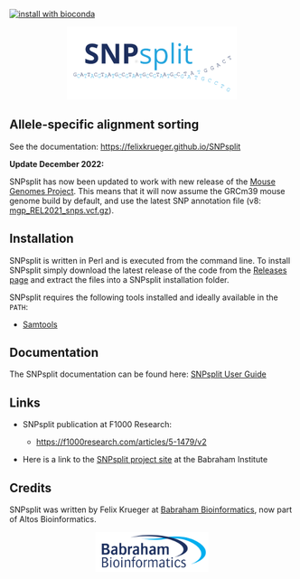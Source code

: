 [![install with bioconda](https://img.shields.io/badge/install%20with-bioconda-brightgreen.svg?style=flat)](http://bioconda.github.io/recipes/snpsplit/README.html)

<p align="center"> <img title="SNPsplit" id="logo_img" src="docs/images/SNPsplit.png" width=300></p>

## Allele-specific alignment sorting

See the documentation: https://felixkrueger.github.io/SNPsplit

**Update December 2022:**

SNPsplit has now been updated to work with new release of the [Mouse Genomes Project](https://www.mousegenomes.org/). This means that it will now assume the GRCm39 mouse genome build by default, and use the latest SNP annotation file (v8: [mgp_REL2021_snps.vcf.gz](https://ftp.ebi.ac.uk/pub/databases/mousegenomes/REL-2112-v8-SNPs_Indels/mgp_REL2021_snps.vcf.gz)).


## Installation

SNPsplit is written in Perl and is executed from the command line. To install SNPsplit simply download the latest release of the code from the [Releases page](https://github.com/FelixKrueger/SNPsplit/releases) and extract the files into a SNPsplit installation folder.

SNPsplit requires the following tools installed and ideally available in the `PATH`:
- [Samtools](http://samtools.sourceforge.net/)

## Documentation
The SNPsplit documentation can be found here: [SNPsplit User Guide](https://felixkrueger.github.io/SNPsplit)

## Links
- SNPsplit publication at F1000 Research:
  * https://f1000research.com/articles/5-1479/v2
  
- Here is a link to the [SNPsplit project site](https://www.bioinformatics.babraham.ac.uk/projects/SNPsplit/) at the Babraham Institute

## Credits

SNPsplit was written by Felix Krueger at [Babraham Bioinformatics](https://www.bioinformatics.babraham.ac.uk), now part of Altos Bioinformatics.

<p align="center"> <img title="Babraham Bioinformatics" id="logo_img" src="docs/images/bioinformatics_logo.png" width=200></p>
